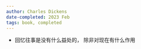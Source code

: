 ```yaml
---
author: Charles Dickens
date-completed: 2023 Feb
tags: book, completed
---
```


- 回忆往事是没有什么益处的， 除非对现在有什么作用

